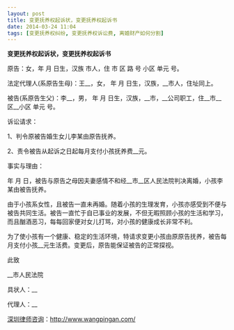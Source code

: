 ```yaml
---
layout: post
title: 变更抚养权起诉状，变更抚养权起诉书
date: 2014-03-24 11:04
tags: [变更抚养权纠纷, 变更抚养权诉讼费, 离婚财产如何分割]
---
```

<strong>变更抚养权起诉状，变更抚养权起诉书</strong>

原告：女，年 月 日生，汉族 市人，住 市 区 路 号 小区 单元 号。

法定代理人(系原告生母)：王__，女， 年 月 日生，汉族，__市人，住址同上。

被告(系原告生父)：李__，男， 年 月 日生，汉族，__市，__公司职工，住__市__区__小区 单元 号。

诉讼请求：

1、判令原被告婚生女儿李某由原告抚养。

2、责令被告从起诉之日起每月支付小孩抚养费__元。

事实与理由：

年 月 日，被告与原告之母因夫妻感情不和经__市__区人民法院判决离婚，小孩李某由被告抚养。

由于小孩系女性，且被告一直未再婚。随着小孩的生理发育，小孩亦感受到不便与被告共同生活。被告一直忙于自已事业的发展，不但无暇照顾小孩的生活和学习，而且酗酒恶习，每每回家便对女儿打骂，对小孩的健康成长非常不利。

为了使小孩有一个健康、稳定的生活环境，特请求变更小孩由原原告抚养，被告每月支付小孩__元生活费。变更后，原告能保证被告的正常探视。

此致

__市人民法院

具状人：__

代理人：__

<a href="http://www.wangpingan.com/">深圳律师咨询</a>：<a href="http://www.wangpingan.com/">http://www.wangpingan.com/</a>


